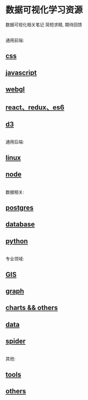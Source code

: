 # 数据可视化学习资源

数据可视化相关笔记
简短求精, 期待回馈

<br>
通用前端:

## [css](/css.md)
## [javascript](/js.md)
## [webgl](/webgl.md)
## [react、redux、es6](/react_redux_es6.md)
## [d3](/d3.md)

<br>
通用后端:

## [linux](/linux.md)
## [node](/node.md)


<br>
数据相关:

## [postgres](/postgres.md)
## [database](/db.md)
## [python](/python.md)

<br>
专业领域:

## [GIS](/gis.md)
## [graph](/graph.md)
## [charts && others](/chart.md)
## [data](/data.md)
## [spider](/spider.md)

<br>
其他: 

## [tools](/tools.md)
## [others](/others.md)
